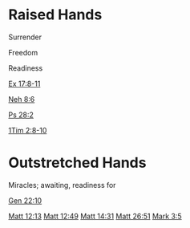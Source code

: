 # Raised Hands

Surrender

Freedom

Readiness


[Ex 17:8-11]()

[Neh 8:6]()

[Ps 28:2]()

[1Tim 2:8-10]()



# Outstretched Hands

Miracles; awaiting, readiness for

[Gen 22:10]()

[Matt 12:13]()
[Matt 12:49]()
[Matt 14:31]()
[Matt 26:51]()
[Mark 3:5]()
